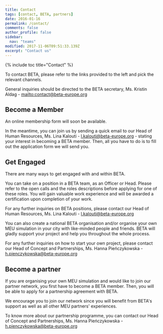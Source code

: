 ```yaml
---
title: Contact
tags: [contact, BETA, partners]
date: 2016-01-16
permalink: /contact/
comments: false
author_profile: false
sidebar:
  nav: "teams"
modified: 2017-11-06T09:51:33.139Z
excerpt: "Contact us"
---
```


{% include toc title="Contact" %}

To contact BETA, please refer to the links provided to the left and pick the relevant channels. 

General inquiries should be directed to the BETA secretary, Ms. Kristin Aldag - <mailto:contact@beta-europe.org>

## Become a Member

An online membership form will soon be available. 

In the meantime, you can join us by sending a quick email to our Head of Human Resources, Ms. Lina Kalouti - [l.kalouti@beta-europe.org](l.kalouti@beta-europe.org) - stating your interest in becoming a BETA member. Then, all you have to do is to fill out the application form we will send you. 

## Get Engaged

There are many ways to get engaged with and within BETA. 

You can take on a position in a BETA team, as an Officer or Head. 
Please refer to the open calls and the roles descriptions before applying for one of these roles. 
You will gain valuable work experience and will be awarded a certification upon completion of your work. 

For any further inquiries on BETA positions, please contact our Head of Human Resources, Ms. Lina Kalouti - [l.kalouti@beta-europe.org](l.kalouti@beta-europe.org)

You can also create a national BETA organisation and/or organise your own MEU simulation in your city with like-minded people and friends. 
BETA will gladly support your project and help you throughout the whole process.

For any further inquiries on how to start your own project, please contact our Head of Concept and Partnerships, Ms. Hanna Pieńczykowska - [h.pienczykowska@beta-europe.org](h.pienczykowska@beta-europe.org)

## Become a partner

If you are organising your own MEU simulation and would like to join our partner network, you first have to become a BETA member. 
Then, you will be able to apply for a partnership agreement with BETA. 

We encourage you to join our network since you will benefit from BETA's support as well as all other MEU partners' experiences. 

To know more about our partnership programme, you can contact our Head of Concept and Partnerships, Ms. Hanna Pieńczykowska - [h.pienczykowska@beta-europe.org](h.pienczykowska@beta-europe.org)
